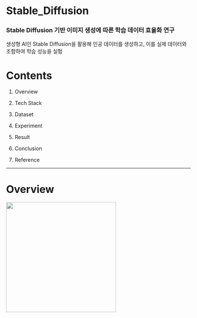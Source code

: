 # Stable_Diffusion
<h3>Stable Diffusion 기반 이미지 생성에 따른 학습 데이터 효율화 연구</h3>

생성형 AI인 Stable Diffusion을 활용해 인공 데이터를 생성하고, 이를 실제 데이터와 조합하여 학습 성능을 실험

# Contents
1. Overview

2. Tech Stack

3. Dataset

4. Experiment

5. Result

6. Conclusion

7. Reference
-----
# Overview
<img src="https://github.com/user-attachments/assets/b7c57730-f58a-400a-a3dc-248f7af8535e"  width="300" height="300"/>
